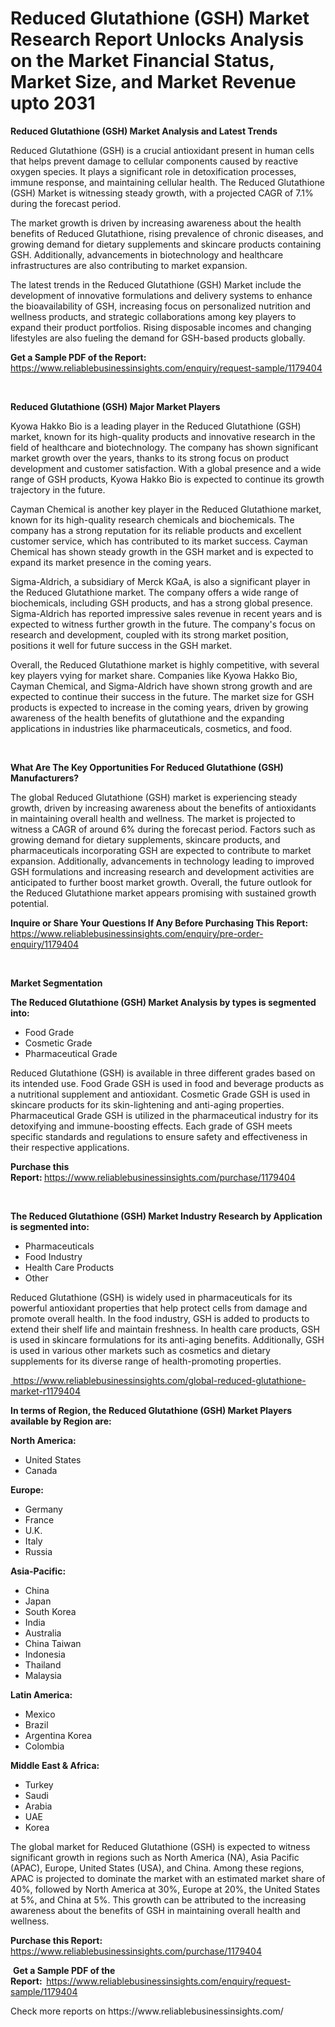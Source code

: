 <p><h1>Reduced Glutathione (GSH) Market Research Report Unlocks Analysis on the Market Financial Status, Market Size, and Market Revenue upto 2031</h1></p><p><strong>Reduced Glutathione (GSH) Market Analysis and Latest Trends</strong></p>
<p><p>Reduced Glutathione (GSH) is a crucial antioxidant present in human cells that helps prevent damage to cellular components caused by reactive oxygen species. It plays a significant role in detoxification processes, immune response, and maintaining cellular health. The Reduced Glutathione (GSH) Market is witnessing steady growth, with a projected CAGR of 7.1% during the forecast period.</p><p>The market growth is driven by increasing awareness about the health benefits of Reduced Glutathione, rising prevalence of chronic diseases, and growing demand for dietary supplements and skincare products containing GSH. Additionally, advancements in biotechnology and healthcare infrastructures are also contributing to market expansion.</p><p>The latest trends in the Reduced Glutathione (GSH) Market include the development of innovative formulations and delivery systems to enhance the bioavailability of GSH, increasing focus on personalized nutrition and wellness products, and strategic collaborations among key players to expand their product portfolios. Rising disposable incomes and changing lifestyles are also fueling the demand for GSH-based products globally.</p></p>
<p><strong>Get a Sample PDF of the Report:&nbsp;</strong> <a href="https://www.reliablebusinessinsights.com/enquiry/request-sample/1179404">https://www.reliablebusinessinsights.com/enquiry/request-sample/1179404</a></p>
<p>&nbsp;</p>
<p><strong>Reduced Glutathione (GSH) Major Market Players</strong></p>
<p><p>Kyowa Hakko Bio is a leading player in the Reduced Glutathione (GSH) market, known for its high-quality products and innovative research in the field of healthcare and biotechnology. The company has shown significant market growth over the years, thanks to its strong focus on product development and customer satisfaction. With a global presence and a wide range of GSH products, Kyowa Hakko Bio is expected to continue its growth trajectory in the future.</p><p>Cayman Chemical is another key player in the Reduced Glutathione market, known for its high-quality research chemicals and biochemicals. The company has a strong reputation for its reliable products and excellent customer service, which has contributed to its market success. Cayman Chemical has shown steady growth in the GSH market and is expected to expand its market presence in the coming years.</p><p>Sigma-Aldrich, a subsidiary of Merck KGaA, is also a significant player in the Reduced Glutathione market. The company offers a wide range of biochemicals, including GSH products, and has a strong global presence. Sigma-Aldrich has reported impressive sales revenue in recent years and is expected to witness further growth in the future. The company's focus on research and development, coupled with its strong market position, positions it well for future success in the GSH market.</p><p>Overall, the Reduced Glutathione market is highly competitive, with several key players vying for market share. Companies like Kyowa Hakko Bio, Cayman Chemical, and Sigma-Aldrich have shown strong growth and are expected to continue their success in the future. The market size for GSH products is expected to increase in the coming years, driven by growing awareness of the health benefits of glutathione and the expanding applications in industries like pharmaceuticals, cosmetics, and food.</p></p>
<p>&nbsp;</p>
<p><strong>What Are The Key Opportunities For Reduced Glutathione (GSH) Manufacturers?</strong></p>
<p><p>The global Reduced Glutathione (GSH) market is experiencing steady growth, driven by increasing awareness about the benefits of antioxidants in maintaining overall health and wellness. The market is projected to witness a CAGR of around 6% during the forecast period. Factors such as growing demand for dietary supplements, skincare products, and pharmaceuticals incorporating GSH are expected to contribute to market expansion. Additionally, advancements in technology leading to improved GSH formulations and increasing research and development activities are anticipated to further boost market growth. Overall, the future outlook for the Reduced Glutathione market appears promising with sustained growth potential.</p></p>
<p><strong>Inquire or Share Your Questions If Any Before Purchasing This Report:</strong> <a href="https://www.reliablebusinessinsights.com/enquiry/pre-order-enquiry/1179404">https://www.reliablebusinessinsights.com/enquiry/pre-order-enquiry/1179404</a></p>
<p>&nbsp;</p>
<p><strong>Market Segmentation</strong></p>
<p><strong>The Reduced Glutathione (GSH) Market Analysis by types is segmented into:</strong></p>
<p><ul><li>Food Grade</li><li>Cosmetic Grade</li><li>Pharmaceutical Grade</li></ul></p>
<p><p>Reduced Glutathione (GSH) is available in three different grades based on its intended use. Food Grade GSH is used in food and beverage products as a nutritional supplement and antioxidant. Cosmetic Grade GSH is used in skincare products for its skin-lightening and anti-aging properties. Pharmaceutical Grade GSH is utilized in the pharmaceutical industry for its detoxifying and immune-boosting effects. Each grade of GSH meets specific standards and regulations to ensure safety and effectiveness in their respective applications.</p></p>
<p><strong>Purchase this Report:&nbsp;</strong><a href="https://www.reliablebusinessinsights.com/purchase/1179404">https://www.reliablebusinessinsights.com/purchase/1179404</a></p>
<p>&nbsp;</p>
<p><strong>The Reduced Glutathione (GSH) Market Industry Research by Application is segmented into:</strong></p>
<p><ul><li>Pharmaceuticals</li><li>Food Industry</li><li>Health Care Products</li><li>Other</li></ul></p>
<p><p>Reduced Glutathione (GSH) is widely used in pharmaceuticals for its powerful antioxidant properties that help protect cells from damage and promote overall health. In the food industry, GSH is added to products to extend their shelf life and maintain freshness. In health care products, GSH is used in skincare formulations for its anti-aging benefits. Additionally, GSH is used in various other markets such as cosmetics and dietary supplements for its diverse range of health-promoting properties.</p></p>
<p><a href="https://www.reliablebusinessinsights.com/global-reduced-glutathione-market-r1179404">&nbsp;https://www.reliablebusinessinsights.com/global-reduced-glutathione-market-r1179404</a></p>
<p><strong>In terms of Region, the Reduced Glutathione (GSH) Market Players available by Region are:</strong></p>
<p>
    <p> <strong> North America: </strong>
        <ul>
            <li>United States</li>
            <li>Canada</li>
        </ul>
        </p> 
    <p> <strong> Europe: </strong>
        <ul>
            <li>Germany</li>
            <li>France</li>
            <li>U.K.</li>
            <li>Italy</li>
            <li>Russia</li>
        </ul>
        </p> 
    <p> <strong> Asia-Pacific: </strong>
        <ul>
            <li>China</li>
            <li>Japan</li>
            <li>South Korea</li>
            <li>India</li>
            <li>Australia</li>
            <li>China Taiwan</li>
            <li>Indonesia</li>
            <li>Thailand</li>
            <li>Malaysia</li>
        </ul>
        </p> 
    <p> <strong> Latin America: </strong>
        <ul>
            <li>Mexico</li>
            <li>Brazil</li>
            <li>Argentina Korea</li>
            <li>Colombia</li>
        </ul>
        </p> 
    <p> <strong> Middle East & Africa: </strong>
        <ul>
            <li>Turkey</li>
            <li>Saudi</li>
            <li>Arabia</li>
            <li>UAE</li>
            <li>Korea</li>
        </ul>
    </p>
    </p>
<p><p>The global market for Reduced Glutathione (GSH) is expected to witness significant growth in regions such as North America (NA), Asia Pacific (APAC), Europe, United States (USA), and China. Among these regions, APAC is projected to dominate the market with an estimated market share of 40%, followed by North America at 30%, Europe at 20%, the United States at 5%, and China at 5%. This growth can be attributed to the increasing awareness about the benefits of GSH in maintaining overall health and wellness.</p></p>
<p><strong>Purchase this Report: </strong><a href="https://www.reliablebusinessinsights.com/purchase/1179404">https://www.reliablebusinessinsights.com/purchase/1179404</a></p>
<p>&nbsp;<strong>Get a Sample PDF of the Report:&nbsp;&nbsp;</strong><a href="https://www.reliablebusinessinsights.com/enquiry/request-sample/1179404">https://www.reliablebusinessinsights.com/enquiry/request-sample/1179404</a></p>
<p><strong></strong></p>
<p>Check more reports on https://www.reliablebusinessinsights.com/</p>